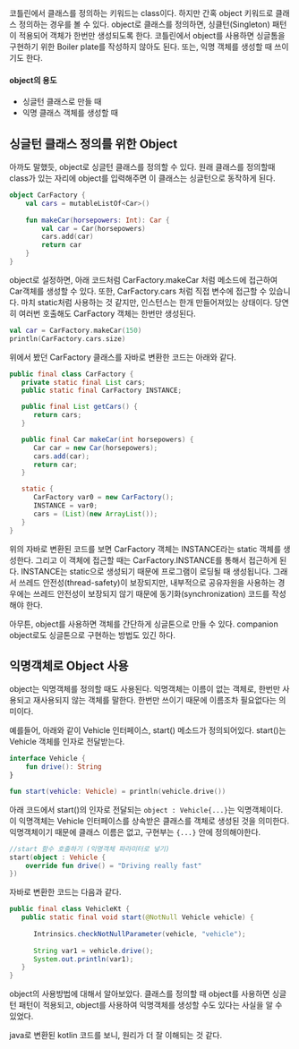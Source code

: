 
코틀린에서 클래스를 정의하는 키워드는 class이다. 하지만 간혹 object 키워드로 클래스 정의하는 경우를 볼 수 있다. object로 클래스를 정의하면, 싱클턴(Singleton) 패턴이 적용되어 객체가 한번만 생성되도록 한다. 코틀린에서 object를 사용하면 싱글톰을 구현하기 위한 Boiler plate를 작성하지 않아도 된다. 또는, 익명 객체를 생성할 때 쓰이기도 한다.

#### object의 용도
- 싱글턴 클래스로 만들 때
- 익명 클래스 객체를 생성할 때

## 싱글턴 클래스 정의를 위한 Object

아까도 말했듯, object로 싱글턴 클래스를 정의할 수 있다. 원래 클래스를 정의할때 class가 있는 자리에 object를 입력해주면 이 클래스는 싱글턴으로 동작하게 된다.

```kotlin
object CarFactory {
    val cars = mutableListOf<Car>()
    
    fun makeCar(horsepowers: Int): Car {
        val car = Car(horsepowers)
        cars.add(car)
        return car
    }
}
```

object로 설정하면, 아래 코드처럼 CarFactory.makeCar 처럼 메소드에 접근하여 Car객체를 생성할 수 있다. 또한, CarFactory.cars 처럼 직접 변수에 접근할 수 있습니다. 마치 static처럼 사용하는 것 같지만, 인스턴스는 한개 만들어져있는 상태이다. 당연히 여러번 호출해도 CarFactory 객체는 한번만 생성된다.

```kotlin
val car = CarFactory.makeCar(150)
println(CarFactory.cars.size)
```

위에서 봤던 CarFactory 클래스를 자바로 변환한 코드는 아래와 같다.

```java
public final class CarFactory {
   private static final List cars;
   public static final CarFactory INSTANCE;

   public final List getCars() {
      return cars;
   }

   public final Car makeCar(int horsepowers) {
      Car car = new Car(horsepowers);
      cars.add(car);
      return car;
   }

   static {
      CarFactory var0 = new CarFactory();
      INSTANCE = var0;
      cars = (List)(new ArrayList());
   }
}
```

위의 자바로 변환된 코드를 보면 CarFactory 객체는 INSTANCE라는 static 객체를 생성한다. 그리고 이 객체에 접근할 때는 CarFactory.INSTANCE를 통해서 접근하게 된다. INSTANCE는 static으로 생성되기 때문에 프로그램이 로딩될 때 생성됩니다. 그래서 쓰레드 안전성(thread-safety)이 보장되지만, 내부적으로 공유자원을 사용하는 경우에는 쓰레드 안전성이 보장되지 않기 때문에 동기화(synchronization) 코드를 작성해야 한다.

아무튼, object를 사용하면 객체를 간단하게 싱글톤으로 만들 수 있다. companion object로도 싱글톤으로 구현하는 방법도 있긴 하다.

## 익명객체로 Object 사용

object는 익명객체를 정의할 때도 사용된다. 익명객체는 이름이 없는 객체로, 한번만 사용되고 재사용되지 않는 객체를 말한다. 한번만 쓰이기 때문에 이름조차 필요없다는 의미이다. 

예를들어, 아래와 같이 Vehicle 인터페이스, start() 메소드가 정의되어있다. start()는 Vehicle 객체를 인자로 전달받는다.

```kotlin
interface Vehicle {
    fun drive(): String
}

fun start(vehicle: Vehicle) = println(vehicle.drive())
```

아래 코드에서 start()의 인자로 전달되는 `object : Vehicle{...}`는 익명객체이다. 이 익명객체는 Vehicle 인터페이스를 상속받은 클래스를 객체로 생성된 것을 의미한다. 익명객체이기 때문에 클래스 이름은 없고, 구현부는 `{...}` 안에 정의해야한다.

```kotlin
//start 함수 호출하기 (익명객체 파라미터로 넣기)
start(object : Vehicle {
    override fun drive() = "Driving really fast"
})
```

자바로 변환한 코드는 다음과 같다.

```java
public final class VehicleKt {
   public static final void start(@NotNull Vehicle vehicle) {
   
      Intrinsics.checkNotNullParameter(vehicle, "vehicle");
   
      String var1 = vehicle.drive();
      System.out.println(var1);
   }
}
```

object의 사용방법에 대해서 알아보았다. 클래스를 정의할 때 object를 사용하면 싱글턴 패턴이 적용되고, object를 사용하여 익명객체를 생성할 수도 있다는 사실을 알 수 있었다.

java로 변환된 kotlin 코드를 보니, 원리가 더 잘 이해되는 것 같다.
